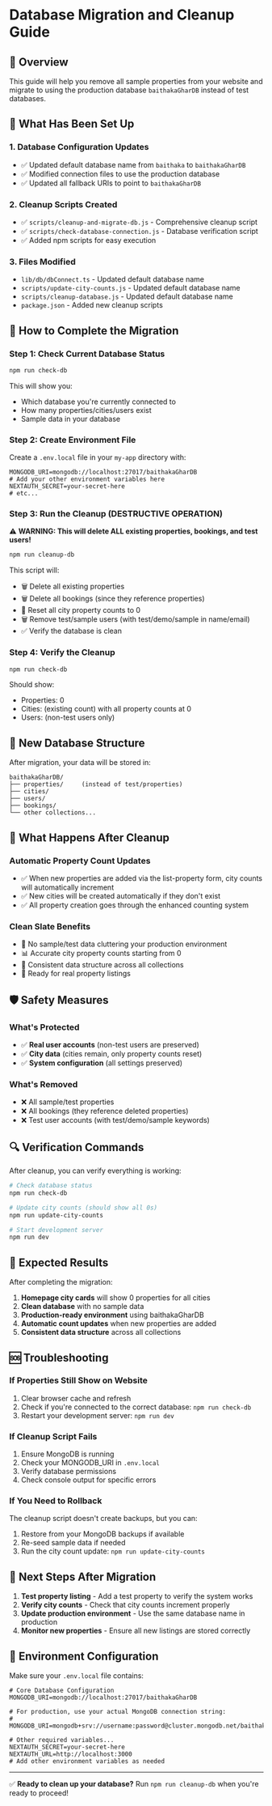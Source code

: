 # Database Migration and Cleanup Guide

## 🎯 Overview

This guide will help you remove all sample properties from your website and migrate to using the production database `baithakaGharDB` instead of test databases.

## 🔧 What Has Been Set Up

### 1. **Database Configuration Updates**

- ✅ Updated default database name from `baithaka` to `baithakaGharDB`
- ✅ Modified connection files to use the production database
- ✅ Updated all fallback URIs to point to `baithakaGharDB`

### 2. **Cleanup Scripts Created**

- ✅ `scripts/cleanup-and-migrate-db.js` - Comprehensive cleanup script
- ✅ `scripts/check-database-connection.js` - Database verification script
- ✅ Added npm scripts for easy execution

### 3. **Files Modified**

- `lib/db/dbConnect.ts` - Updated default database name
- `scripts/update-city-counts.js` - Updated default database name
- `scripts/cleanup-database.js` - Updated default database name
- `package.json` - Added new cleanup scripts

## 🚀 How to Complete the Migration

### Step 1: Check Current Database Status

```bash
npm run check-db
```

This will show you:

- Which database you're currently connected to
- How many properties/cities/users exist
- Sample data in your database

### Step 2: Create Environment File

Create a `.env.local` file in your `my-app` directory with:

```env
MONGODB_URI=mongodb://localhost:27017/baithakaGharDB
# Add your other environment variables here
NEXTAUTH_SECRET=your-secret-here
# etc...
```

### Step 3: Run the Cleanup (DESTRUCTIVE OPERATION)

⚠️ **WARNING: This will delete ALL existing properties, bookings, and test users!**

```bash
npm run cleanup-db
```

This script will:

- 🗑️ Delete all existing properties
- 🗑️ Delete all bookings (since they reference properties)
- 🔄 Reset all city property counts to 0
- 🗑️ Remove test/sample users (with test/demo/sample in name/email)
- ✅ Verify the database is clean

### Step 4: Verify the Cleanup

```bash
npm run check-db
```

Should show:

- Properties: 0
- Cities: (existing count) with all property counts at 0
- Users: (non-test users only)

## 📁 New Database Structure

After migration, your data will be stored in:

```
baithakaGharDB/
├── properties/     (instead of test/properties)
├── cities/
├── users/
├── bookings/
└── other collections...
```

## 🔄 What Happens After Cleanup

### Automatic Property Count Updates

- ✅ When new properties are added via the list-property form, city counts will automatically increment
- ✅ New cities will be created automatically if they don't exist
- ✅ All property creation goes through the enhanced counting system

### Clean Slate Benefits

- 🎯 No sample/test data cluttering your production environment
- 📊 Accurate city property counts starting from 0
- 🔄 Consistent data structure across all collections
- 🚀 Ready for real property listings

## 🛡️ Safety Measures

### What's Protected

- ✅ **Real user accounts** (non-test users are preserved)
- ✅ **City data** (cities remain, only property counts reset)
- ✅ **System configuration** (all settings preserved)

### What's Removed

- ❌ All sample/test properties
- ❌ All bookings (they reference deleted properties)
- ❌ Test user accounts (with test/demo/sample keywords)

## 🔍 Verification Commands

After cleanup, you can verify everything is working:

```bash
# Check database status
npm run check-db

# Update city counts (should show all 0s)
npm run update-city-counts

# Start development server
npm run dev
```

## 🎯 Expected Results

After completing the migration:

1. **Homepage city cards** will show 0 properties for all cities
2. **Clean database** with no sample data
3. **Production-ready environment** using baithakaGharDB
4. **Automatic count updates** when new properties are added
5. **Consistent data structure** across all collections

## 🆘 Troubleshooting

### If Properties Still Show on Website

1. Clear browser cache and refresh
2. Check if you're connected to the correct database: `npm run check-db`
3. Restart your development server: `npm run dev`

### If Cleanup Script Fails

1. Ensure MongoDB is running
2. Check your MONGODB_URI in `.env.local`
3. Verify database permissions
4. Check console output for specific errors

### If You Need to Rollback

The cleanup script doesn't create backups, but you can:

1. Restore from your MongoDB backups if available
2. Re-seed sample data if needed
3. Run the city count update: `npm run update-city-counts`

## 📝 Next Steps After Migration

1. **Test property listing** - Add a test property to verify the system works
2. **Verify city counts** - Check that city counts increment properly
3. **Update production environment** - Use the same database name in production
4. **Monitor new properties** - Ensure all new listings are stored correctly

## 🔐 Environment Configuration

Make sure your `.env.local` file contains:

```env
# Core Database Configuration
MONGODB_URI=mongodb://localhost:27017/baithakaGharDB

# For production, use your actual MongoDB connection string:
# MONGODB_URI=mongodb+srv://username:password@cluster.mongodb.net/baithakaGharDB

# Other required variables...
NEXTAUTH_SECRET=your-secret-here
NEXTAUTH_URL=http://localhost:3000
# Add other environment variables as needed
```

---

✅ **Ready to clean up your database?** Run `npm run cleanup-db` when you're ready to proceed!
